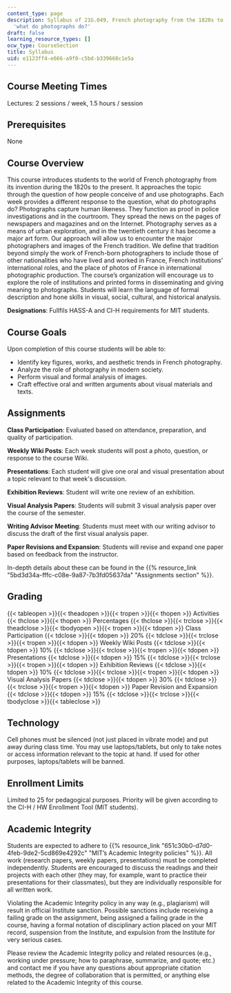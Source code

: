 ```yaml
---
content_type: page
description: Syllabus of 21G.049, French photography from the 1820s to present, exploring
  'what do photographs do?'
draft: false
learning_resource_types: []
ocw_type: CourseSection
title: Syllabus
uid: e1123ff4-e666-a9f0-c5bd-b339668c1e5a
---
```

## Course Meeting Times

Lectures: 2 sessions / week, 1.5 hours / session

## Prerequisites

None

## Course Overview

This course introduces students to the world of French photography from its invention during the 1820s to the present. It approaches the topic through the question of how people conceive of and use photographs. Each week provides a different response to the question, what do photographs do? Photographs capture human likeness. They function as proof in police investigations and in the courtroom. They spread the news on the pages of newspapers and magazines and on the Internet. Photography serves as a means of urban exploration, and in the twentieth century it has become a major art form. Our approach will allow us to encounter the major photographers and images of the French tradition. We define that tradition beyond simply the work of French-born photographers to include those of other nationalities who have lived and worked in France, French institutions’ international roles, and the place of photos of France in international photographic production. The course’s organization will encourage us to explore the role of institutions and printed forms in disseminating and giving meaning to photographs. Students will learn the language of formal description and hone skills in visual, social, cultural, and historical analysis.

**Designations**: Fullfils HASS-A and CI-H requirements for MIT students.

## Course Goals

Upon completion of this course students will be able to:

- Identify key figures, works, and aesthetic trends in French photography.
- Analyze the role of photography in modern society.
- Perform visual and formal analysis of images.
- Craft effective oral and written arguments about visual materials and texts.

## Assignments

**Class Participation**: Evaluated based on attendance, preparation, and quality of participation.

**Weekly Wiki Posts**: Each week students will post a photo, question, or response to the course Wiki.

**Presentations**: Each student will give one oral and visual presentation about a topic relevant to that week's discussion.

**Exhibition Reviews**: Student will write one review of an exhibition.

**Visual Analysis Papers**: Students will submit 3 visual analysis paper over the course of the semester.

**Writing Advisor Meeting**: Students must meet with our writing advisor to discuss the draft of the first visual analysis paper.

**Paper Revisions and Expansion**: Students will revise and expand one paper based on feedback from the instructor.

In-depth details about these can be found in the {{% resource_link "5bd3d34a-fffc-c08e-9a87-7b3fd05637da" "Assignments section" %}}.

## Grading

{{< tableopen >}}{{< theadopen >}}{{< tropen >}}{{< thopen >}}
Activities
{{< thclose >}}{{< thopen >}}
Percentages
{{< thclose >}}{{< trclose >}}{{< theadclose >}}{{< tbodyopen >}}{{< tropen >}}{{< tdopen >}}
Class Participation
{{< tdclose >}}{{< tdopen >}}
20%
{{< tdclose >}}{{< trclose >}}{{< tropen >}}{{< tdopen >}}
Weekly Wiki Posts
{{< tdclose >}}{{< tdopen >}}
10%
{{< tdclose >}}{{< trclose >}}{{< tropen >}}{{< tdopen >}}
Presentations
{{< tdclose >}}{{< tdopen >}}
15%
{{< tdclose >}}{{< trclose >}}{{< tropen >}}{{< tdopen >}}
Exhibition Reviews
{{< tdclose >}}{{< tdopen >}}
10%
{{< tdclose >}}{{< trclose >}}{{< tropen >}}{{< tdopen >}}
Visual Analysis Papers
{{< tdclose >}}{{< tdopen >}}
30%
{{< tdclose >}}{{< trclose >}}{{< tropen >}}{{< tdopen >}}
Paper Revision and Expansion
{{< tdclose >}}{{< tdopen >}}
15%
{{< tdclose >}}{{< trclose >}}{{< tbodyclose >}}{{< tableclose >}}

## Technology

Cell phones must be silenced (not just placed in vibrate mode) and put away during class time. You may use laptops/tablets, but only to take notes or access information relevant to the topic at hand. If used for other purposes, laptops/tablets will be banned.

## Enrollment Limits

Limited to 25 for pedagogical purposes. Priority will be given according to the CI-H / HW Enrollment Tool (MIT students).

## Academic Integrity

Students are expected to adhere to {{% resource_link "651c30b0-d7d0-4feb-9de2-5cd869e4292c" "MIT’s Academic Integrity policies" %}}. All work (research papers, weekly papers, presentations) must be completed independently. Students are encouraged to discuss the readings and their projects with each other (they may, for example, want to practice their presentations for their classmates), but they are individually responsible for all written work.

Violating the Academic Integrity policy in any way (e.g., plagiarism) will result in official Institute sanction. Possible sanctions include receiving a failing grade on the assignment, being assigned a failing grade in the course, having a formal notation of disciplinary action placed on your MIT record, suspension from the Institute, and expulsion from the Institute for very serious cases.

Please review the Academic Integrity policy and related resources (e.g., working under pressure; how to paraphrase, summarize, and quote; etc.) and contact me if you have any questions about appropriate citation methods, the degree of collaboration that is permitted, or anything else related to the Academic Integrity of this course.